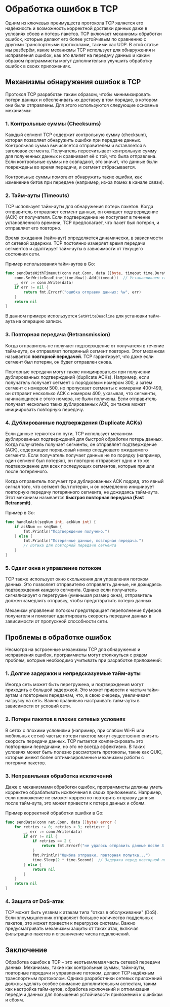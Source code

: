 
# Обработка ошибок в TCP

Одним из ключевых преимуществ протокола TCP является его надёжность и возможность корректной доставки данных даже в условиях сбоев и потерь пакетов. TCP включает механизмы обработки ошибок, которые делают его более устойчивым по сравнению с другими транспортными протоколами, такими как UDP. В этой статье мы разберём, какие механизмы TCP использует для обнаружения и исправления ошибок, как это влияет на передачу данных и каким образом программисты могут дополнительно улучшить обработку ошибок в своих приложениях.

## Механизмы обнаружения ошибок в TCP

Протокол TCP разработан таким образом, чтобы минимизировать потери данных и обеспечивать их доставку в том порядке, в котором они были отправлены. Для этого используются следующие основные механизмы:

### 1. Контрольные суммы (Checksums)

Каждый сегмент TCP содержит контрольную сумму (checksum), которая позволяет обнаружить ошибки при передаче данных. Контрольная сумма вычисляется отправителем и вставляется в заголовок сегмента. Получатель пересчитывает контрольную сумму для полученных данных и сравнивает её с той, что была отправлена. Если контрольные суммы не совпадают, это значит, что данные были повреждены во время передачи, и сегмент отбрасывается.

Контрольные суммы помогают обнаружить такие ошибки, как изменение битов при передаче (например, из-за помех в канале связи).

### 2. Тайм-ауты (Timeouts)

TCP использует тайм-ауты для обнаружения потерь пакетов. Когда отправитель отправляет сегмент данных, он ожидает подтверждение (ACK) от получателя. Если подтверждение не поступает в течение установленного времени, TCP предполагает, что пакет был потерян, и отправляет его повторно.

Время ожидания (тайм-аут) определяется динамически, в зависимости от сетевой задержки. TCP постоянно измеряет время передачи сегментов и адаптирует тайм-ауты в зависимости от текущего состояния сети.

Пример использования тайм-аутов в Go:

```go
func sendDataWithTimeout(conn net.Conn, data []byte, timeout time.Duration) error {
    conn.SetWriteDeadline(time.Now().Add(timeout))  // Устанавливаем тайм-аут на отправку данных
    _, err := conn.Write(data)
    if err != nil {
        return fmt.Errorf("ошибка отправки данных: %w", err)
    }
    return nil
}
```

В данном примере используется `SetWriteDeadline` для установки тайм-аута на операцию записи.

### 3. Повторная передача (Retransmission)

Когда отправитель не получает подтверждение от получателя в течение тайм-аута, он отправляет потерянный сегмент повторно. Этот механизм называется **повторной передачей**. TCP гарантирует, что даже если сегмент был потерян, он будет отправлен снова.

Повторные передачи могут также инициироваться при получении дублированных подтверждений (duplicate ACKs). Например, если получатель получает сегмент с порядковым номером 300, а затем сегмент с номером 500, но пропускает сегменты с номерами 400-499, он отправит несколько ACK с номером 400, указывая, что сегменты, начинающиеся с этого номера, не были получены. Если отправитель получает несколько таких дублированных ACK, он также может инициировать повторную передачу.

### 4. Дублированные подтверждения (Duplicate ACKs)

Если данные теряются по пути, TCP использует механизм дублированных подтверждений для быстрой обработки потерь данных. Когда получатель получает сегменты, он отправляет подтверждение (ACK), содержащее порядковый номер следующего ожидаемого сегмента. Если получатель получает данные не по порядку (например, один сегмент был потерян), он повторно отправляет одно и то же подтверждение для всех последующих сегментов, которые пришли после потерянного.

Когда отправитель получает три дублированных ACK подряд, это явный сигнал того, что сегмент был потерян, и он немедленно инициирует повторную передачу потерянного сегмента, не дожидаясь тайм-аута. Этот механизм называется **быстрая повторная передача (Fast Retransmit)**.

Пример в Go:

```go
func handleAck(seqNum int, ackNum int) {
    if ackNum == seqNum {
        fmt.Println("Подтверждение получено.")
    } else {
        fmt.Println("Потерянные данные, повторная передача.")
        // Логика для повторной передачи сегмента
    }
}
```

### 5. Сдвиг окна и управление потоком

TCP также использует окно скольжения для управления потоком данных. Это позволяет отправителю отправлять данные, не дожидаясь подтверждения каждого сегмента. Однако если получатель сигнализирует о перегрузке (уменьшая размер окна), отправитель должен замедлить отправку, чтобы предотвратить потерю данных.

Механизм управления потоком предотвращает переполнение буферов получателя и помогает адаптировать скорость передачи данных в зависимости от пропускной способности сети.

## Проблемы в обработке ошибок

Несмотря на встроенные механизмы TCP для обнаружения и исправления ошибок, программисты могут столкнуться с рядом проблем, которые необходимо учитывать при разработке приложений:

### 1. Долгие задержки и непредсказуемые тайм-ауты

Иногда сеть может быть перегружена, и подтверждения могут приходить с большой задержкой. Это может привести к частым тайм-аутам и повторным передачам, что, в свою очередь, увеличивает нагрузку на сеть. Важно правильно настраивать тайм-ауты в зависимости от условий сети.

### 2. Потери пакетов в плохих сетевых условиях

В сетях с плохими условиями (например, при слабом Wi-Fi или мобильных сетях) частые потери пакетов могут существенно снизить скорость передачи данных. TCP пытается компенсировать это повторными передачами, но это не всегда эффективно. В таких условиях может быть полезно рассмотреть протоколы, такие как QUIC, которые имеют более оптимизированные механизмы работы с потерями пакетов.

### 3. Неправильная обработка исключений

Даже с механизмами обработки ошибок, программисты должны уметь корректно обрабатывать исключения в своих приложениях. Например, если приложение не сможет корректно повторить отправку данных после тайм-аута, это может привести к потере данных и сбоям.

Пример корректной обработки ошибки в Go:

```go
func sendData(conn net.Conn, data []byte) error {
    for retries := 0; retries < 3; retries++ {
        _, err := conn.Write(data)
        if err != nil {
            if retries == 2 {
                return fmt.Errorf("не удалось отправить данные после 3 попыток: %w", err)
            }
            fmt.Println("Ошибка отправки, повторная попытка...")
            time.Sleep(2 * time.Second)  // Задержка перед повторной попыткой
        } else {
            return nil
        }
    }
    return nil
}
```

### 4. Защита от DoS-атак

TCP может быть уязвим к атакам типа "отказ в обслуживании" (DoS). Если злоумышленник отправляет большое количество поддельных пакетов, это может привести к перегрузке системы. Важно предусматривать механизмы защиты от таких атак, включая фильтрацию пакетов и ограничение числа подключений.

## Заключение

Обработка ошибок в TCP – это неотъемлемая часть сетевой передачи данных. Механизмы, такие как контрольные суммы, тайм-ауты, повторные передачи и управление потоком, делают TCP надёжным транспортным протоколом. Однако разработчики сетевых приложений должны уделять особое внимание дополнительным аспектам, таким как настройка тайм-аутов, обработка исключений и оптимизация передачи данных для повышения устойчивости приложений к ошибкам и сбоям.
